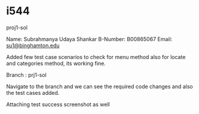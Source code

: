 
# i544
proj1-sol

Name:		Subrahmanya Udaya Shankar
B-Number:	B00865067
Email:		su1@binghamton.edu


Added few test case scenarios to check for menu method also for locate and categories method, its working fine.

Branch : prj1-sol

Navigate to the branch and we can see the required code changes and also the test cases added.

Attaching test success screenshot as well



